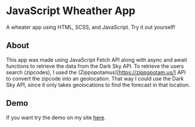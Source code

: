 # JavaScript Wheather App
A wheater app using HTML, SCSS, and JavaScript. Try it out yourself!

## About
This app was made using JavaScript Fetch API along with async and await functions to retrieve the data from the Dark Sky API. To retrieve the users search (zipcodes), I used the (Zippopotamus)[https://zippopotam.us/] API to convert the zipcode into an geolocation. That way I could use the Dark Sky API, since it only takes geolocations to find the forecast in that location.

## Demo
If you want try the demo on my site [here](https://rkrause-projects-rps.netlify.com/).

